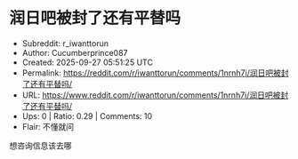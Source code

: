 # 润日吧被封了还有平替吗

- Subreddit: r_iwanttorun
- Author: Cucumberprince087
- Created: 2025-09-27 05:51:25 UTC
- Permalink: https://reddit.com/r/iwanttorun/comments/1nrnh7i/润日吧被封了还有平替吗/
- URL: https://www.reddit.com/r/iwanttorun/comments/1nrnh7i/润日吧被封了还有平替吗/
- Ups: 0 | Ratio: 0.29 | Comments: 10
- Flair: 不懂就问


想咨询信息该去哪

